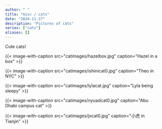 ```yaml
---
author: " "
title: "misc / cats"
date: "2024-11-27"
description: "Pictures of cats"
series: ["cats"]
aliases: []
---
```


Cute cats!

<!--more-->

{{< image-with-caption src="catimages/hazelbox.jpg" caption="Hazel in a box" >}}

{{< image-with-caption src="catimages/ishinicat0.jpg" caption="Theo in NYC" >}}

{{< image-with-caption src="catimages/lylacat.jpg" caption="Lyla being sleepy" >}}

{{< image-with-caption src="catimages/nyuadcat0.jpg" caption="Abu Dhabi campus cat" >}}

{{< image-with-caption src="catimages/jxcat0.jpg" caption="小虎 in Tianjin" >}}
